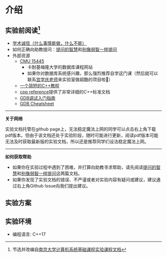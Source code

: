 # 介绍

## 实验前阅读[^nju-pa-intro]

- [学术诚信（什么事情能做，什么不能）](http://integrity.mit.edu/)
- 如何正确向助教提问：[提问的智慧](https://github.com/ryanhanwu/How-To-Ask-Questions-The-Smart-Way/blob/master/README-zh_CN.md)和[别像弱智一样提问](https://github.com/tangx/Stop-Ask-Questions-The-Stupid-Ways/blob/master/README.md)
- 外部资源
    - [CMU 15445](https://15445.courses.cs.cmu.edu/spring2023/)
        - 卡耐基梅隆大学的数据库课程网站
        - 如果你对数据库系统感兴趣，那么强烈推荐自学这门课（然后就可以联系[宫学庆老师](mailto:xqgong@sei.ecnu)来实验室做超酷的项目啦🤩）
    - [一个简短的C++教程](https://www.thegeekstuff.com/2016/02/c-plus-plus-11/)
    - [cpp reference](https://en.cppreference.com/w/)提供了非常详细的C++标准文档
    - [GDB调试入门指南](https://zhuanlan.zhihu.com/p/74897601)
    - [GDB Cheatsheet](https://darkdust.net/files/GDB%20Cheat%20Sheet.pdf)

---
**关于网络**

实验文档托管在github page上，无法稳定魔法上网的同学可以点击右上角下载pdf版本。但由于该文档还处于实验阶段，随时可能进行更新，阅读pdf版本可能无法及时获取最新版的实验文档，所以还是推荐同学们设法稳定魔法上网。

--- 

**如何获取帮助**

- 如果你在实验过程中遇到了困难，并打算向助教寻求帮助，请先阅读[提问的智慧](https://github.com/ryanhanwu/How-To-Ask-Questions-The-Smart-Way/blob/master/README-zh_CN.md)和[别像弱智一样提问](https://github.com/tangx/Stop-Ask-Questions-The-Stupid-Ways/blob/master/README.md)这两篇文档。
- 如果你发现了实验文档的错误、不严谨或者对实验内容有疑问或建议，建议通过右上角Github Issue向我们提出建议。


## 实验方案



## 实验环境

- 编程语言: C++17

[^nju-pa-intro]: 节选并改编自[南京大学计算机系统基础课程实验课程文档](https://nju-projectn.github.io/ics-pa-gitbook/ics2022/#%E5%AE%9E%E9%AA%8C%E5%89%8D%E9%98%85%E8%AF%BB)
